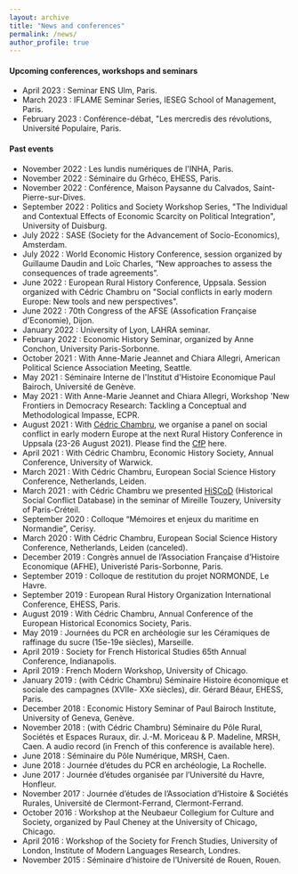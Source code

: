 ```yaml
---
layout: archive
title: "News and conferences"
permalink: /news/
author_profile: true
---
```


#### Upcoming conferences, workshops and seminars
*  April 2023 : Seminar ENS Ulm, Paris. 
*  March 2023 : IFLAME Seminar Series, IESEG School of Management, Paris.
*  February 2023 : Conférence-débat, "Les mercredis des révolutions, Université Populaire, Paris. 

#### Past events
*  November 2022 : Les lundis numériques de l'INHA, Paris. 
*  November 2022 : Séminaire du Grhéco, EHESS, Paris. 
*  November 2022 : Conférence, Maison Paysanne du Calvados, Saint-Pierre-sur-Dives.
*  September 2022 : Politics and Society Workshop Series, "The Individual and Contextual Effects of Economic Scarcity on Political Integration", University of Duisburg.
*  July 2022 : SASE (Society for the Advancement of Socio-Economics), Amsterdam.
*  July 2022 : World Economic History Conference, session organized by Guillaume Daudin and Loïc Charles, “New approaches to assess the consequences of trade agreements”.
*  June 2022 : European Rural History Conference, Uppsala. Session organized with Cédric Chambru on "Social conflicts in early modern Europe: New tools and new perspectives". 
*  June 2022 : 70th Congress of the AFSE (Assofication Française d'Economie), Dijon. 
*  January 2022 : University of Lyon, LAHRA seminar. 
*  February 2022 : Economic History Seminar, organized by Anne Conchon, University Paris-Sorbonne. 
*  October 2021 : With Anne-Marie Jeannet and Chiara Allegri, American Political Science Association Meeting, Seattle. 
*  May 2021 : Séminaire Interne de l'Institut d'Histoire Economique Paul Bairoch, Université de Genève.
*  May 2021 : With Anne-Marie Jeannet and Chiara Allegri, Workshop 'New Frontiers in Democracy Research: Tackling a Conceptual and Methodological Impasse, ECPR. 
*  August 2021 : With [Cédric Chambru](https://cedricchambru.github.io/), we organise a panel on social conflict in early modern Europe at the next Rural History Conference in Uppsala (23-26 August 2021). Please find the [CfP](https://cedricchambru.github.io/files/eurho_2021_cfp.pdf) here.
*  April 2021 : With Cédric Chambru, Economic History Society, Annual Conference, University of Warwick. 
*  March 2021 : With Cédric Chambru, European Social Science History Conference, Netherlands, Leiden. 
*  March 2021 : with Cédric Chambru we presented [HiSCoD](https://www.unicaen.fr/hiscod/pages/index.html) (Historical Social Conflict Database) in the seminar of Mireille Touzery, University of Paris-Créteil. 
*  September 2020 : Colloque “Mémoires et enjeux du maritime en Normandie”, Cerisy.
*  March 2020 : With Cédric Chambru, European Social Science History Conference, Netherlands, Leiden (canceled).
*  December 2019 : Congrès annuel de l’Association Française d’Histoire Economique (AFHE), Univeristé Paris-Sorbonne, Paris.
*  September 2019 : Colloque de restitution du projet NORMONDE, Le Havre.
*  September 2019 : European Rural History Organization International Conference, EHESS, Paris.
*  August 2019 : With Cédric Chambru, Annual Conference of the European Historical Economics Society, Paris.
*  May 2019 : Journées du PCR en archéologie sur les Céramiques de raffinage du sucre (15e-19e siècles), Marseille.
*  April 2019 : Society for French Historical Studies 65th Annual Conference, Indianapolis.
*  April 2019 : French Modern Workshop, University of Chicago.
*  January 2019 : (with Cédric Chambru) Séminaire Histoire économique et sociale des campagnes (XVIIe- XXe siècles), dir. Gérard Béaur, EHESS, Paris.
*  December 2018 : Economic History Seminar of Paul Bairoch Institute, University of Geneva, Genève.
*  November 2018 : (with Cédric Chambru) Séminaire du Pôle Rural, Sociétés et Espaces Ruraux, dir. J.-M. Moriceau & P. Madeline, MRSH, Caen. A audio record (in French of this conference is available here).
*  June 2018 : Séminaire du Pôle Numérique, MRSH, Caen.
*  June 2018 : Journée d’études du PCR en archéologie, La Rochelle.
*  June 2017 : Journée d’études organisée par l’Université du Havre, Honfleur.
*  November 2017 : Journée d’études de l’Association d’Histoire & Sociétés Rurales, Université de Clermont-Ferrand, Clermont-Ferrand.
*  October 2016 : Workshop at the Neubaeur Collegium for Culture and Society, organized by Paul Cheney at the University of Chicago, Chicago.
*  April 2016 : Workshop of the Society for French Studies, University of London, Institute of Modern Languages Research, Londres.
*  November 2015 : Séminaire d’histoire de l’Université de Rouen, Rouen.

